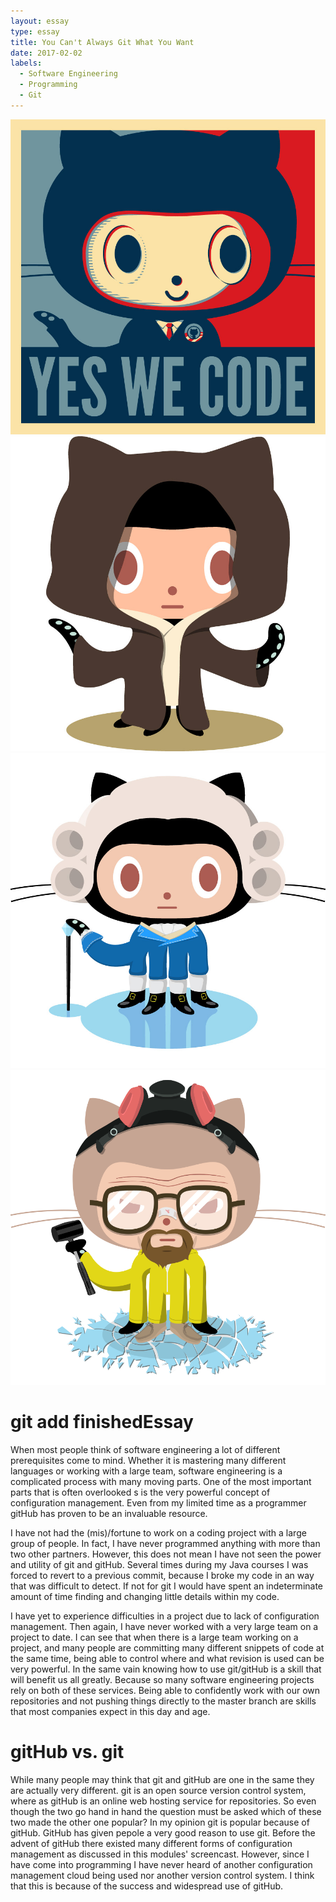 ```yaml
---
layout: essay
type: essay
title: You Can't Always Git What You Want
date: 2017-02-02
labels:
  - Software Engineering
  - Programming
  - Git
---
```


<div class="ui small rounded images">
  <img class="ui image" src="../images/yeswecode.jpg">
  <img class="ui image" src="../images/jedicat.jpg">
  <img class="ui image" src="../images/founding-father.jpg">
  <img class="ui image" src="../images/heisencat.png">
</div>

# git add finishedEssay

When most people think of software engineering a lot of different prerequisites come to mind. Whether it is mastering many different languages or working with a large team, software engineering is a complicated process with many moving parts. One of the most important parts that is often overlooked s is the very powerful concept of configuration management. Even from my limited time as a programmer gitHub has proven to be an invaluable resource. 
 
I have not had the (mis)/fortune to work on a coding project with a large group of people. In fact, I have never programmed anything with more than two other partners. However, this does not mean I have not seen the power and utility of git and gitHub. Several times during my Java courses I was forced to revert to a previous commit, because I broke my code in an way that was difficult to detect. If not for git I would have spent an indeterminate amount of time finding and changing little details within my code. 

I have yet to experience difficulties in a project due to lack of configuration management. Then again, I have never worked with a very large team on a project to date. I can see that when there is a large team working on a project, and many people are committing many different snippets of code at the same time, being able to control where and what revision is used can be very powerful. In the same vain knowing how to use git/gitHub is a skill that will benefit us all greatly. Because so many software engineering projects rely on both of these services. Being able to confidently work with our own repositories and not pushing things directly to the master branch are skills that most companies expect in this day and age.
 
# gitHub vs. git 
  
While many people may think that git and gitHub are one in the same they are actually very different. git is an open source version control system, where as gitHub is an online web hosting service for repositories. So even though the two go hand in hand the question must be asked which of these two made the other one popular? In my opinion git is popular because of gitHub. GitHub has given pepole a very good reason to use git. Before the advent of gitHub there existed many different forms of configuration management as discussed in this modules' screencast. However, since I have come into programming I have never heard of another configuration management cloud being used nor another version control system. I think that this is because of the success and widespread use of gitHub. 


